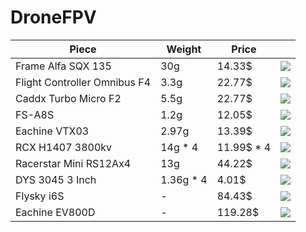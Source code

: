 # DroneFPV
| Piece | Weight | Price |  |
|--- | --- | ---| --- |
| Frame Alfa SQX 135 | 30g | 14.33$ | ![](https://ae01.alicdn.com/kf/HTB10OV8b_mWBKNjSZFBq6xxUFXaG/ALFA-SQX135-135mm-carbon-fiber-Frame-for-Indoor-Micro-FPV-Racing-gift-3045-3-blade-propeller.jpg_640x640.jpg) |
| Flight Controller Omnibus F4 | 3.3g | 22.77$ | ![](https://images-na.ssl-images-amazon.com/images/I/51SgjP8p5gL._SX466_.jpg) |
| Caddx Turbo Micro F2 | 5.5g | 22.77$ | ![](https://cdn8.bigcommerce.com/s-xkoep7/images/stencil/500x659/products/2022/9846/Turbo_Micro_F1-3__56643.1526047402.jpg?c=2&imbypass=on) |
| FS-A8S | 1.2g | 12.05$ | ![](https://img.staticbg.com/thumb/large/oaupload/banggood/images/A3/F5/5b159b52-b2d6-4614-b060-74249488ae0f.JPG) |
| Eachine VTX03 | 2.97g | 13.39$ | ![](https://img.staticbg.com/images/oaupload/banggood/images/B2/0A/a016a0b2-2ee0-45f7-b79d-3d666165dd57.JPG) |
| RCX H1407 3800kv | 14g * 4 | 11.99$ * 4 | ![](http://www.myrcmart.com/images/upload/RCX07-404-H1407-3200KV-Micro-Outrunner-Brushless-Motor-01s.jpg) |
| Racerstar Mini RS12Ax4 | 13g | 44.22$ | ![](https://img.staticbg.com/thumb/view/oaupload/banggood/images/A9/9A/603d2a89-7e55-4fc1-869e-ced4c3c76bb6.jpg) | 
| DYS 3045 3 Inch | 1.36g * 4 | 4.01$ | ![](https://img.staticbg.com/thumb/large/oaupload/banggood/images/58/05/3cb85aaf-9260-4111-bbb6-2113e7d7e2d8.jpg) |
| Flysky i6S | - | 84.43$ | ![](http://www.hobbiesandtoys.co.nz/wp-content/uploads/2017/01/e21ba638-eacf-db02-de5a-39ab961e8620.jpg) |
| Eachine EV800D | - | 119.28$ | ![](https://www.studiosport.fr/upload/image/casque-fpv-eachine-ev800d-p-image-189601-grande.jpg) |
